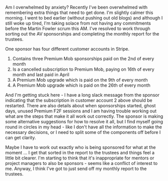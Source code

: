 Am I overwhelmed by anxiety?  Recently I've been overwhelmed with remembering extra things that need to get done.  I'm slightly calmer this morning.  I went to bed earlier (without pushing out old blogs) and although I still woke up tired, I'm taking solace from not having any commitments before the Martin Fowler scrum this AM.  I've resolved to work through sorting out the AV sponsorships and completing the monthly report for the trustees.

One sponsor has four different customer accounts in Stripe.

1) Contains three Premium Mob sponsorships paid on the 2nd of every month
2) Is a cancelled subscription to Premium Mob, paying on 16th of every month and last paid in April
3) A Premium Mob upgrade which is paid on the 9th of every month
4) A Premium Mob upgrade which is paid on the 26th of every month

And I'm getting stuck here - I have a long slack message from the sponsor indicating that the subscription in customer account 2 above should be restarted.  There are also details about when sponsorships started, ghost days, unused Premium F2F sessions and I am having trouble working out what are the steps that make it all work out correctly.  The sponsor is making some alternative suggestions for how to resolve it all, but I find myself going round in circles in my head - like I don't have all the information to make the necessary decisions, or I need to split some of the components off before I can get clarity.

Maybe I have to work out exactly who is being sponsored for what at the moment ... I get that sorted in the report to the trustees and things feel a little bit clearer.  I'm starting to think that it's inappropriate for mentors or project managers to also be sponsors - seems like a conflict of interest to me.  Anyway, I think I've got to just send off my monthly report to the trustees.
